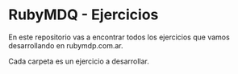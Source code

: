 # RubyMDQ - Ejercicios

En este repositorio vas a encontrar todos los ejercicios que vamos desarrollando en rubymdp.com.ar.

Cada carpeta es un ejercicio a desarrollar.